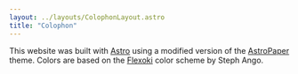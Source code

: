 ```yaml
---
layout: ../layouts/ColophonLayout.astro
title: "Colophon"
---
```


This website was built with [Astro](https://github.com/withastro/astro) using a modified version of the [AstroPaper](https://github.com/satnaing/astro-paper) theme. Colors are based on the [Flexoki](https://github.com/kepano/flexoki) color scheme by Steph Ango.